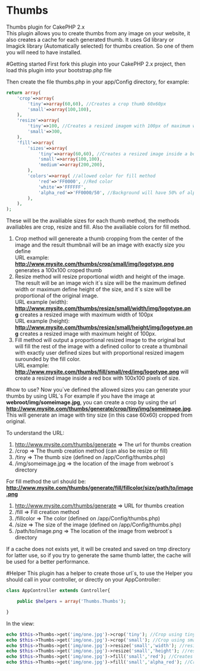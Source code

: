 Thumbs
======

Thumbs plugin for CakePHP 2.x<br>
This plugin allows you to create thumbs from any image on your website, it also creates a cache for each generated thumb. It uses Gd library
or Imagick library (Automatically selected) for thumbs creation. So one of them you will need to have installed.

#Getting started
First fork this plugin into your CakePHP 2.x project, then load this plugin into your bootstrap.php file

Then create the file thumbs.php in your app/Config directory, for example:

``` PHP
return array(
    'crop'=>array(
        'tiny'=>array(60,60), //Creates a crop thumb 60x60px
        'small'=>array(100,100),
    ),
    'resize'=>array(
        'tiny'=>100, //Creates a resized imagem with 100px of maximum width or 100px of maximum height, defined in url
        'small'=>300,
    ),
    'fill'=>array(
        'sizes'=>array(
            'tiny'=>array(60,60), //Creates a resized image inside a box with 60x60 pixels and defined background by colors below
            'small'=>array(100,100),
            'medium'=>array(200,200),
        ),
        'colors'=>array( //allowed color for fill method
            'red'=>'FF0000', //Red color
            'white'=>'FFFFFF',
            'alpha_red'=>'FF0000/50', //Background will have 50% of alpha, can set to /0 for fully transparent. (PNG only, jpg will have red background without transparency)
        ),
    ),
);
```

These will be the availiable sizes for each thumb method, the methods availiables are crop, resize and fill. Also the availiable colors for fill method.

1. Crop method will genereate a thumb cropping from the center of the image and the result thumbnail will be an image with exactly size you define<br>
URL example: <strong>http://www.mysite.com/thumbs/crop/small/img/logotype.png</strong> generates a 100x100 croped thumb
2. Resize method will resize proportional width and height of the image. The result will be an image wich it´s size will be the maximum defined width or maximum define height of the size, and it´s size will be proportional of the original image.<br>
URL example (width): <strong>http://www.mysite.com/thumbs/resize/small/width/img/logotype.png</strong> creates a resized image with maximum width of 100px<br>
URL example (height): <strong>http://www.mysite.com/thumbs/resize/small/height/img/logotype.png</strong> creates a resized image with maximum height of 100px.
3. Fill method will output a proportional resized image to the original but will fill the rest of the image with a defined collor to create a thumbnail with exactly user defined sizes but with proportional resized imagem surounded by the fill color.<br>
URL example: <strong>http://www.mysite.com/thumbs/fill/small/red/img/logotype.png</strong> will create a resized image inside a red box with 100x100 pixels of size.
 
#how to use?
Now you´ve defined the allowed sizes you can generate your thumbs by using URL´s
For example if you have the image at <strong>webroot/img/someimage.jpg</strong>, you can create a crop by using the url <strong>http://www.mysite.com/thumbs/generate/crop/tiny/img/someimage.jpg</strong>. This will generate an image with tiny size (in this case 60x60) cropped from original.

To understand the URL:

1. http://www.mysite.com/thumbs/generate => The url for thumbs creation
2. /crop => The thumb creation method (can also be resize or fill)
3. /tiny => The thumb size (defined on /app/Config/thumbs.php)
4. /img/someimage.jpg => the location of the image from webroot´s directory

For fill method the url should be: <strong>http://www.mysite.com/thumbs/generate/fill/fillcolor/size/path/to/image.png</strong>

1. http://www.mysite.com/thumbs/generate => URL for thumbs creation
2. /fill => Fill creation method
3. /fillcolor => The color (defined on /app/Config/thumbs.php)
4. /size => The size of the image (defined on /app/Config/thumbs.php)
5. /path/to/image.png => The location of the image from webroot´s directory

If a cache does not exists yet, it will be created and saved on tmp directory for latter use, so if you try to generate the same thumb latter, the cache will be used for a better performance.

#Helper
This plugin has a helper to create those url´s, to use the Helper you should call in your controller, or directly on your AppController:

``` PHP
class AppController extends Controller{

    public $helpers = array('Thumbs.Thumbs');

}
```

In the view:

``` PHP
echo $this->Thumbs->get('img/one.jpg')->crop('tiny'); //Crop using tiny size
echo $this->Thumbs->get('img/one.jpg')->crop('small'); //Crop using small size
echo $this->Thumbs->get('img/one.jpg')->resize('small','width'); //resizes using small size using max width for the size
echo $this->Thumbs->get('img/one.jpg')->resize('small','height'); //resizes using small size using max height for the size
echo $this->Thumbs->get('img/one.jpg')->fill('small','red'); //Creates the resized imagem using small size and red background
echo $this->Thumbs->get('img/one.jpg')->fill('small','alpha_red'); //Creates the resized imagem using small size and blue background with 30% alpha
```



